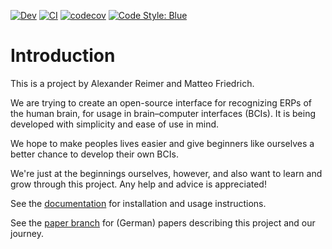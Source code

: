 [comment]: <> "LTeX: language=en-US"

[![Dev](https://img.shields.io/badge/docs-dev-blue.svg)](https://AR102.github.io/Interpreting-EEG-with-AI/dev/)
[![CI](https://github.com/AR102/Interpreting-EEG-with-AI/actions/workflows/CI.yml/badge.svg?branch=refactor)](https://github.com/AR102/Interpreting-EEG-with-AI/actions/workflows/CI.yml)
[![codecov](https://codecov.io/gh/AR102/Interpreting-EEG-with-AI/branch/refactor/graph/badge.svg?token=YA9DXVHWU8)](https://codecov.io/gh/AR102/Interpreting-EEG-with-AI)
[![Code Style:
Blue](https://img.shields.io/badge/code%20style-blue-4495d1.svg)](https://github.com/invenia/BlueStyle)

# Introduction

This is a project by Alexander Reimer and Matteo Friedrich.

We are trying to create an open-source interface for recognizing ERPs of the human brain,
for usage in brain–computer interfaces (BCIs). It is being developed with  simplicity and
ease of use in mind.

We hope to make peoples lives easier and give beginners like ourselves a better chance to
develop their own BCIs.

We're just at the beginnings ourselves, however, and also want to learn and grow through
this project. Any help and advice is appreciated!

See the [documentation](https://AR102.github.io/Interpreting-EEG-with-AI/) for installation
and usage instructions.

See the [paper branch](https://github.com/AR102/Interpreting-EEG-with-AI/tree/paper) for
(German) papers describing this project and our journey.
